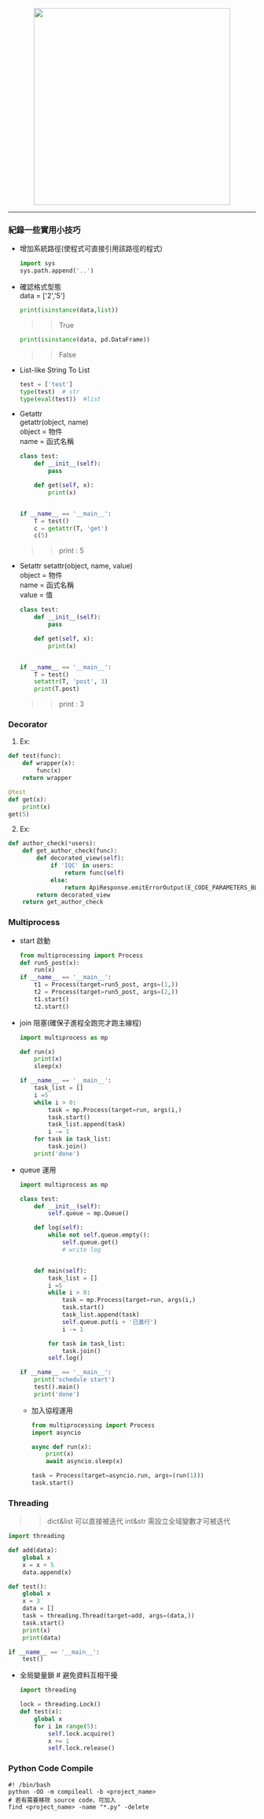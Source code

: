 <div align="center">
  <img src="https://upload.wikimedia.org/wikipedia/commons/thumb/c/c3/Python-logo-notext.svg/2048px-Python-logo-notext.svg.png" height="400px"/>
 </div>
 
---- 
  
### 紀錄一些實用小技巧
- 增加系統路徑(使程式可直接引用該路徑的程式)
  ```python
  import sys
  sys.path.append('..')
  ```
- 確認格式型態  
data = ['2','5']
  ```python
  print(isinstance(data,list))
  ```
  >> True
  ```python
  print(isinstance(data, pd.DataFrame))
  ```
  >> False

- List-like String To List
  ```python
  test = ['test']
  type(test)  # str
  type(eval(test))  #list
  ```

- Getattr  
getattr(object, name)  
 object = 物件  
   name = 函式名稱  
  ```python
  class test:
      def __init__(self):
          pass

      def get(self, x):
          print(x)


  if __name__ == '__main__':
      T = test()
      c = getattr(T, 'get')
      c(5)
  ```
  >> print : 5
- Setattr
setattr(object, name, value)  
object = 物件  
name = 函式名稱  
value = 值
  ```python
  class test:
      def __init__(self):
          pass

      def get(self, x):
          print(x)


  if __name__ == '__main__':
      T = test()
      setattr(T, 'post', 3)
      print(T.post)
  ``` 
  >> print : 3
### Decorator
1. Ex: 
  ```python
  def test(func):
      def wrapper(x):
          func(x)
      return wrapper

  @test
  def get(x):
      print(x)
  get(5)

  ```
2. Ex:
  ```python
  def author_check(*users):
      def get_author_check(func):
          def decorated_view(self):
              if 'IQC' in users:
                  return func(self)
              else:
                  return ApiResponse.emitErrorOutput(E_CODE_PARAMETERS_BLANK, "權限不足", "")
          return decorated_view 
      return get_author_check
  ```

### Multiprocess
- start 啟動
  ``` python
  from multiprocessing import Process  
  def run5_post(x):  
      run(x)
  if __name__ == '__main__':      
      t1 = Process(target=run5_post, args=(1,))  
      t2 = Process(target=run5_post, args=(2,))  
      t1.start()  
      t2.start()  
  ```
- join 阻塞(確保子進程全跑完才跑主線程)
  ```python
  import multiprocess as mp

  def run(x)
      print(x)
      sleep(x)

  if __name__ == '__main__':
      task_list = []
      i =5
      while i > 0:
          task = mp.Process(target=run, args(i,)
          task.start()
          task_list.append(task)
          i -= 1
      for task in task_list:
          task.join()
      print('done')
  ```
- queue 運用
  ```python
  import multiprocess as mp

  class test:
      def __init__(self):
          self.queue = mp.Queue()

      def log(self):
          while not self.queue.empty():
              self.queue.get()
              # write log


      def main(self):
          task_list = []
          i =5
          while i > 0:
              task = mp.Process(target=run, args(i,)
              task.start()
              task_list.append(task)
              self.queue.put(i + '已進行')
              i -= 1

          for task in task_list:
              task.join()
          self.log()

  if __name__ == '__main__':
      print('schedule start')
      test().main()
      print('done')

  ```
  - 加入協程運用
    ```python
    from multiprocessing import Process
    import asyncio 

    async def run(x):
        print(x)
        await asyncio.sleep(x)

    task = Process(target=asyncio.run, args=(run(1)))
    task.start()

    ```

### Threading
  >> dict&list 可以直接被迭代
  >> int&str 需設立全域變數才可被迭代
  ```python
  import threading

  def add(data):
      global x
      x = x + 5
      data.append(x)

  def test():
      global x
      x = 3
      data = []
      task = threading.Thread(target=add, args=(data,))
      task.start()
      print(x)    
      print(data)

  if __name__ == '__main__':
      test()
  ```
- 全局變量鎖 # 避免資料互相干擾
  ```python
  import threading

  lock = threading.Lock()
  def test(x):
      global x
      for i in range(5):
          self.lock.acquire()
          x += 1
          self.lock.release()
  ```
### Python Code Compile
```shell
#! /bin/bash
python -OO -m compileall -b <project_name>
# 若有需要移除 source code，可加入
find <project_name> -name "*.py" -delete
```
